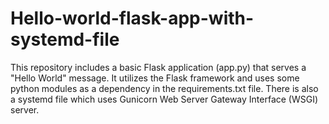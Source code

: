 # Hello-world-flask-app-with-systemd-file

This repository includes a basic Flask application (app.py) that serves a "Hello World" message. It utilizes the Flask framework and uses some python modules as a dependency in the requirements.txt file. There is also a systemd file which uses Gunicorn Web Server Gateway Interface (WSGI) server. 
